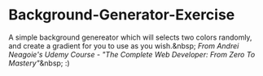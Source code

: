 # Background-Generator-Exercise
A simple background genereator which will selects two colors randomly, and create a gradient for you to use as you wish.\&nbsp;
*From Andrei Neagoie's Udemy Course - "The Complete Web Developer: From Zero To Mastery"*\&nbsp;
:)